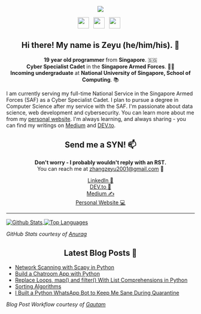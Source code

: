 <p align='center'>
  <a href="https://zeyu2001.pythonanywhere.com"><img align='center' src="https://github.com/zeyu2001/zeyu2001/blob/master/icon/gh-banner.gif" /></a>
</p>

<p align='center'>
  <a href="https://dev.to/zeyu2001"><img height="30" src="https://github.com/zeyu2001/zeyu2001/blob/master/icon/dev.png"></a>&nbsp;&nbsp;
  <a href="https://medium.com/@zhangzeyu2001"><img height="30" src="https://github.com/zeyu2001/zeyu2001/blob/master/icon/medium.png"></a>&nbsp;&nbsp;
  <a href="https://www.linkedin.com/in/zhang-zeyu/"><img height="30" src="https://github.com/zeyu2001/zeyu2001/blob/master/icon/linkedin.png?raw=true"></a>&nbsp;&nbsp;
</p>

<h2 align='center'> Hi there! My name is Zeyu (he/him/his). 👋 </h2>

<p align='center'>
  <b>19 year old programmer</b> from <b>Singapore</b>. 🇸🇬 </br>
  <b>Cyber Specialist Cadet</b> in the <b>Singapore Armed Forces</b>. 👨‍💻 </br>
  <b>Incoming undergraduate</b> at <b>National University of Singapore, School of Computing</b>. 📚 </br>
</p>

I am currently serving my full-time National Service in the Singapore Armed Forces (SAF) as a Cyber Specialist Cadet. I plan to pursue a degree in Computer Science after my service with the SAF. I'm passionate about data science, web development and cybersecurity. You can learn more about me from my [personal website](https://zeyu2001.pythonanywhere.com). I'm always learning, and always sharing - you can find my writings on [Medium](https://medium.com/@zhangzeyu2001) and [DEV.to](https://dev.to/zeyu2001). 

<h2 align='center'> Send me a SYN! 📫 </h2>

<p align='center'>
  <b>Don't worry - I probably wouldn't reply with an RST.</b></br>
  You can reach me at <a href="mailto:zhangzeyu2001@gmail.com">zhangzeyu2001@gmail.com</a> 💌 
</p>

<p align='center'>
  <a href="https://www.linkedin.com/in/zhang-zeyu/"> LinkedIn 💼 </a></br>
  <a href="https://dev.to/zeyu2001"> DEV.to 💬 </a></br>
  <a href="https://medium.com/@zhangzeyu2001"> Medium ✍️ </a></br>
  <a href="https://zeyu2001.pythonanywhere.com"> Personal Website 💻 </a>
</p>

  ---
<p>
  <a href="https://github.com/anuraghazra/github-readme-stats">
    <img align="center" src="https://github-readme-stats.vercel.app/api?username=zeyu2001&show_icons=true&count_private=true" alt="Github Stats" />
  </a>
  <a href="https://github.com/anuraghazra/github-readme-stats">
    <img align="center" src="https://github-readme-stats.vercel.app/api/top-langs/?username=zeyu2001&layout=compact" alt="Top Languages" />
  </a>
</p>

<p align='left'>
  <i>GitHub Stats courtesy of <a href="https://github.com/anuraghazra/github-readme-stats">Anurag</a></i>
</p>

<h2 align='center'> Latest Blog Posts 📕 </h2>

<!-- BLOG-POST-LIST:START -->
- [Network Scanning with Scapy in Python](https://medium.com/python-in-plain-english/network-scanning-with-scapy-in-python-708ed176e63?source=rss-5432bd11c5a7------2)
- [Build a Chatroom App with Python](https://medium.com/python-in-plain-english/build-a-chatroom-app-with-python-458fc435025a?source=rss-5432bd11c5a7------2)
- [Replace Loops, map() and filter() With List Comprehensions in Python](https://medium.com/python-in-plain-english/replace-loops-map-and-filter-with-list-comprehensions-in-python-f115e0eecbb9?source=rss-5432bd11c5a7------2)
- [Sorting Algorithms](https://medium.com/python-in-plain-english/sorting-algorithms-6c05e445d0bd?source=rss-5432bd11c5a7------2)
- [I Built a Python WhatsApp Bot to Keep Me Sane During Quarantine](https://medium.com/python-in-plain-english/i-built-a-python-whatsapp-bot-to-keep-me-sane-during-quarantine-f2f97a092a3b?source=rss-5432bd11c5a7------2)
<!-- BLOG-POST-LIST:END -->

<p align='left'>
  <i>Blog Post Workflow courtesy of <a href="https://github.com/gautamkrishnar/blog-post-workflow">Gautam</a></i>
</p>
